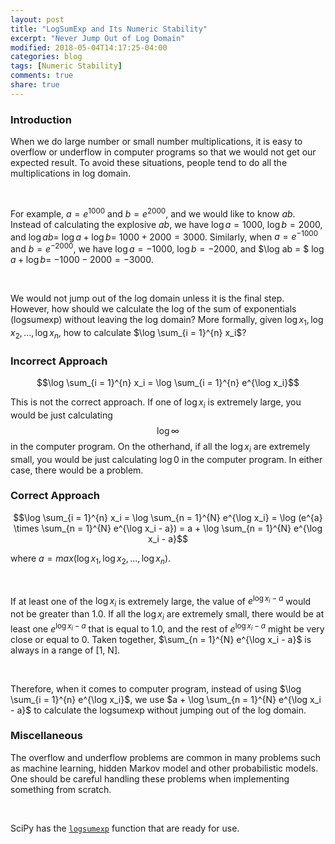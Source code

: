 ```yaml
---
layout: post
title: "LogSumExp and Its Numeric Stability"
excerpt: "Never Jump Out of Log Domain"
modified: 2018-05-04T14:17:25-04:00
categories: blog
tags: [Numeric Stability]
comments: true
share: true
---
```


### Introduction

When we do large number or small number multiplications, it is easy to overflow or underflow in computer programs so that we would not get our expected result. To avoid these situations, people tend to do all the multiplications in log domain.

<br />

For example, $a = e^{1000}$ and $b = e^{2000}$, and we would like to know $ab$. Instead of calculating the explosive $ab$, we have $\log a = 1000$, $\log b = 2000$, and $\log ab =$ $\log a + \log b =$ $1000 + 2000  = 3000$. Similarly, when $a = e^{-1000}$ and $b = e^{-2000}$, we have $\log a = -1000$, $\log b = -2000$, and $\log ab = $ $\log a + \log b =$ $-1000 - 2000 = -3000$.

<br />

We would not jump out of the log domain unless it is the final step. However, how should we calculate the log of the sum of exponentials (logsumexp) without leaving the log domain? More formally, given $\log x_1, \log x_2, ..., \log x_n$, how to calculate $\log \sum_{i = 1}^{n} x_i$?

### Incorrect Approach

$$\log \sum_{i = 1}^{n} x_i = \log \sum_{i = 1}^{n} e^{\log x_i}$$

This is not the correct approach. If one of $\log x_i$ is extremely large, you would be just calculating $$\log \infty$$ in the computer program. On the otherhand, if all the $\log x_i$ are extremely small, you would be just calculating $\log 0$ in the computer program. In either case, there would be a problem.

### Correct Approach

$$\log \sum_{i = 1}^{n} x_i = \log \sum_{n = 1}^{N} e^{\log x_i} = \log (e^{a} \times \sum_{n = 1}^{N} e^{\log x_i - a}) = a + \log \sum_{n = 1}^{N} e^{\log x_i - a}$$

where $a = max(\log x_1, \log  x_2, ..., \log x_n)$.

<br />

If at least one of the $\log x_i$ is extremely large, the value of $e^{\log x_i - a}$ would not be greater than 1.0. If all the $\log x_i$ are extremely small, there would be at least one $e^{\log x_i - a}$ that is equal to 1.0, and the rest of $e^{\log x_i - a}$ might be very close or equal to 0. Taken together, $\sum_{n = 1}^{N} e^{\log x_i - a}$ is always in a range of [1, N].

<br />

Therefore, when it comes to computer program, instead of using $\log \sum_{i = 1}^{n} e^{\log x_i}$, we use $a + \log \sum_{n = 1}^{N} e^{\log x_i - a}$ to calculate the logsumexp without jumping out of the log domain.

### Miscellaneous

The overflow and underflow problems are common in many problems such as machine learning, hidden Markov model and other probabilistic models. One should be careful handling these problems when implementing something from scratch.

<br />

SciPy has the [``logsumexp``](https://docs.scipy.org/doc/scipy/reference/generated/scipy.misc.logsumexp.html) function that are ready for use.

